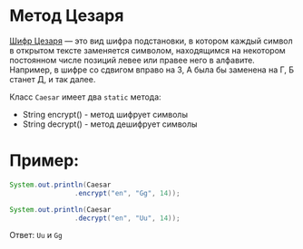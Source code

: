 # Метод Цезаря
[Шифр Цезаря](https://ru.wikipedia.org/wiki/%D0%A8%D0%B8%D1%84%D1%80_%D0%A6%D0%B5%D0%B7%D0%B0%D1%80%D1%8F) — это вид шифра подстановки, в котором каждый символ в открытом тексте заменяется символом, находящимся на некотором постоянном числе позиций левее или правее него в алфавите. Например, в шифре со сдвигом вправо на 3, А была бы заменена на Г, Б станет Д, и так далее.

Класс `Caesar` имеет два `static` метода:
* String encrypt() - метод шифрует символы
* String decrypt() - метод дешифрует символы

# Пример:
```java
System.out.println(Caesar
                .encrypt("en", "Gg", 14));

System.out.println(Caesar
                .decrypt("en", "Uu", 14));
```
Ответ: `Uu` и `Gg`
